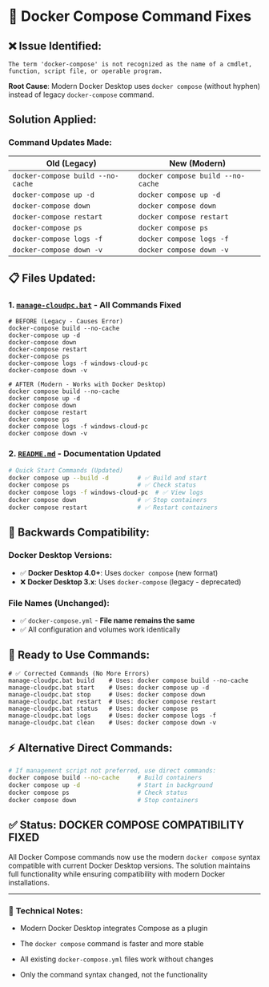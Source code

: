 # 🔧 Docker Compose Command Fixes

## ❌ **Issue Identified:**
```
The term 'docker-compose' is not recognized as the name of a cmdlet, function, script file, or operable program.
```

**Root Cause**: Modern Docker Desktop uses `docker compose` (without hyphen) instead of legacy `docker-compose` command.

##  **Solution Applied:**

### **Command Updates Made:**

|  **Old (Legacy)** |  **New (Modern)** |
|---------------------|----------------------|
| `docker-compose build --no-cache` | `docker compose build --no-cache` |
| `docker-compose up -d` | `docker compose up -d` |
| `docker-compose down` | `docker compose down` |
| `docker-compose restart` | `docker compose restart` |
| `docker-compose ps` | `docker compose ps` |
| `docker-compose logs -f` | `docker compose logs -f` |
| `docker-compose down -v` | `docker compose down -v` |

## 📋 **Files Updated:**

### 1. **[`manage-cloudpc.bat`](manage-cloudpc.bat)** - All Commands Fixed
```batch
# BEFORE (Legacy - Causes Error)
docker-compose build --no-cache
docker-compose up -d  
docker-compose down
docker-compose restart
docker-compose ps
docker-compose logs -f windows-cloud-pc
docker-compose down -v

# AFTER (Modern - Works with Docker Desktop)
docker compose build --no-cache
docker compose up -d
docker compose down  
docker compose restart
docker compose ps
docker compose logs -f windows-cloud-pc
docker compose down -v
```

### 2. **[`README.md`](README.md)** - Documentation Updated
```bash
# Quick Start Commands (Updated)
docker compose up --build -d        # ✅ Build and start
docker compose ps                   # ✅ Check status  
docker compose logs -f windows-cloud-pc  # ✅ View logs
docker compose down                 # ✅ Stop containers
docker compose restart              # ✅ Restart containers
```

## 🔄 **Backwards Compatibility:**

### **Docker Desktop Versions:**
- ✅ **Docker Desktop 4.0+**: Uses `docker compose` (new format)
- ❌ **Docker Desktop 3.x**: Uses `docker-compose` (legacy - deprecated)

### **File Names (Unchanged):**
- ✅ `docker-compose.yml` - **File name remains the same**
- ✅ All configuration and volumes work identically

## 🚀 **Ready to Use Commands:**

```batch
# ✅ Corrected Commands (No More Errors)
manage-cloudpc.bat build    # Uses: docker compose build --no-cache
manage-cloudpc.bat start    # Uses: docker compose up -d  
manage-cloudpc.bat stop     # Uses: docker compose down
manage-cloudpc.bat restart  # Uses: docker compose restart
manage-cloudpc.bat status   # Uses: docker compose ps
manage-cloudpc.bat logs     # Uses: docker compose logs -f
manage-cloudpc.bat clean    # Uses: docker compose down -v
```

## ⚡ **Alternative Direct Commands:**

```bash
# If management script not preferred, use direct commands:
docker compose build --no-cache     # Build containers
docker compose up -d                # Start in background  
docker compose ps                   # Check status
docker compose down                 # Stop containers
```

## ✅ **Status: DOCKER COMPOSE COMPATIBILITY FIXED**

All Docker Compose commands now use the modern `docker compose` syntax compatible with current Docker Desktop versions. The solution maintains full functionality while ensuring compatibility with modern Docker installations.

---

### 🔧 **Technical Notes:**
- Modern Docker Desktop integrates Compose as a plugin
- The `docker compose` command is faster and more stable
- All existing `docker-compose.yml` files work without changes

- Only the command syntax changed, not the functionality
